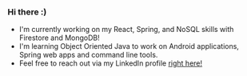 ### Hi there :)

- I'm currently working on my React, Spring, and NoSQL skills with Firestore and MongoDB!
- I'm learning Object Oriented Java to work on Android applications, Spring web apps and command line tools.
- Feel free to reach out via my LinkedIn profile [right here!](https://www.linkedin.com/in/samuelemardthibault/)
